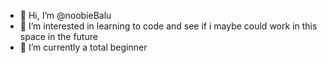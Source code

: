- 👋 Hi, I’m @noobieBalu
- 👀 I’m interested in learning to code and see if i maybe could work in this space in the future
- 🌱 I’m currently a total beginner 

<!---
noobieBalu/noobieBalu is a ✨ special ✨ repository because its `README.md` (this file) appears on your GitHub profile.
You can click the Preview link to take a look at your changes.
--->
